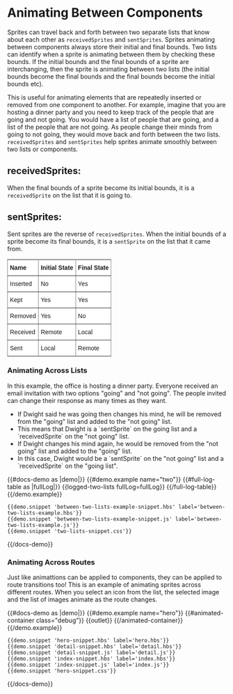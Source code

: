 # Animating Between Components
Sprites can travel back and forth between two separate lists that know about each other as `receivedSprites` and `sentSprites`. Sprites animating between components always store their initial and final bounds. Two lists can identify when a sprite is animating between them by checking these bounds. If the initial bounds and the final bounds of a sprite are interchanging, then the sprite is animating between two lists (the initial bounds become the final bounds and the final bounds become the initial bounds etc).

This is useful for animating elements that are repeatedly inserted or removed from one component to another. For example, imagine that you are hosting a dinner party and you need to keep track of the people that are going and not going. You would have a list of people that are going, and a list of the people that are not going. As people change their minds from going to not going, they would move back and forth between the two lists. `receivedSprites` and `sentSprites` help sprites animate smoothly between two lists or components. 

## receivedSprites: 
When the final bounds of a sprite become its initial bounds, it is a `receivedSprite` on the list that it is going to. 

## sentSprites: 
Sent sprites are the reverse of `receivedSprites`. When the initial bounds of a sprite become its final bounds, it is a `sentSprite` on the list that it came from. 


<style type="text/css">
.tg  {border-collapse:collapse;border-spacing:0;}
.tg td{font-family:Arial, sans-serif;font-size:14px;padding:10px 5px;border-style:solid;border-width:1px;overflow:hidden;word-break:normal;border-color:black;}
.tg th{font-family:Arial, sans-serif;font-size:14px;font-weight:normal;padding:10px 5px;border-style:solid;border-width:1px;overflow:hidden;word-break:normal;border-color:black;}
.tg .tg-eh2d{background-color:#ffffff;border-color:inherit;vertical-align:top}
.tg .tg-47u2{font-weight:bold;background-color:#ffffff;border-color:inherit;vertical-align:top;text-align:left}
.tg .tg-7g6k{font-weight:bold;background-color:#ffffff;border-color:inherit;text-align:center;vertical-align:top}
</style>
<table class="tg">
  <tr>
    <th class="tg-47u2">Name</th>
    <th class="tg-7g6k">Initial State</th>
    <th class="tg-47u2">Final State</th>
  </tr>
    <tr>
    <td class="tg-eh2d">Inserted</td>
    <td class="tg-eh2d">No</td>
    <td class="tg-eh2d">Yes</td>
  </tr>
  <tr>
    <td class="tg-eh2d">Kept</td>
    <td class="tg-eh2d">Yes</td>
    <td class="tg-eh2d">Yes</td>
  </tr>
  <tr>
    <td class="tg-eh2d">Removed</td>
    <td class="tg-eh2d">Yes</td>
    <td class="tg-eh2d">No</td>
  </tr>
  <tr>
    <td class="tg-eh2d">Received</td>
    <td class="tg-eh2d">Remote</td>
    <td class="tg-eh2d">Local</td>
  </tr>
  <tr>
    <td class="tg-eh2d">Sent</td>
    <td class="tg-eh2d">Local</td>
    <td class="tg-eh2d">Remote</td>
  </tr>
</table>



### Animating Across Lists
In this example, the office is hosting a dinner party. Everyone received an email invitation with two options "going" and "not going".  The people invited can change their response as many times as they want. 

<ul> 
  <li>If Dwight said he was going then changes his mind, he will be removed from the "going" list and added to the "not going" list.</li>

  <li>This means that Dwight is a `sentSprite` on the going list and a `receivedSprite` on the "not going" list.</li>

  <li>If Dwight changes his mind again, he would be removed from the "not going" list and added to the "going" list.</li>

  <li>In this case, Dwight would be a `sentSprite` on the "not going" list and a `receivedSprite` on the "going list".</li>
</ul>


{{#docs-demo as |demo|}}
    {{#demo.example name="two"}}
      {{#full-log-table as |fullLog|}}
        {{logged-two-lists fullLog=fullLog}}
      {{/full-log-table}}
    {{/demo.example}}

    {{demo.snippet 'between-two-lists-example-snippet.hbs' label='between-two-lists-example.hbs'}}
    {{demo.snippet 'between-two-lists-example-snippet.js' label='between-two-lists-example.js'}}
    {{demo.snippet 'two-lists-snippet.css'}}
{{/docs-demo}}


### Animating Across Routes
Just like animattions can be applied to components, they can be applied to route transitions too! This is an example of animating sprites across different routes. When you select an icon from the list, the selected image and the list of images animate as the route changes. 

{{#docs-demo as |demo|}}
    {{#demo.example name="hero"}}
      {{#animated-container class="debug"}}
        {{outlet}}
      {{/animated-container}}
    {{/demo.example}}

    {{demo.snippet 'hero-snippet.hbs' label='hero.hbs'}}
    {{demo.snippet 'detail-snippet.hbs' label='detail.hbs'}}
    {{demo.snippet 'detail-snippet.js' label='detail.js'}}
    {{demo.snippet 'index-snippet.hbs' label='index.hbs'}}
    {{demo.snippet 'index-snippet.js' label='index.js'}}
    {{demo.snippet 'hero-snippet.css'}}
{{/docs-demo}}
